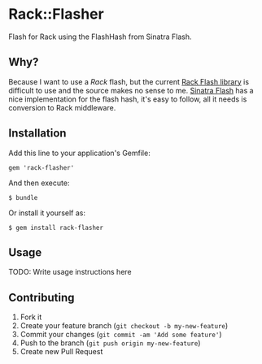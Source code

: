 # Rack::Flasher

Flash for Rack using the FlashHash from Sinatra Flash.

## Why? ##

Because I want to use a _Rack_ flash, but the current [Rack Flash library](https://rubygems.org/gems/rack-flash3) is difficult to use and the source makes no sense to me. [Sinatra Flash](https://rubygems.org/gems/sinatra-flash) has a nice implementation for the flash hash, it's easy to follow, all it needs is conversion to Rack middleware.

## Installation

Add this line to your application's Gemfile:

    gem 'rack-flasher'

And then execute:

    $ bundle

Or install it yourself as:

    $ gem install rack-flasher

## Usage

TODO: Write usage instructions here

## Contributing

1. Fork it
2. Create your feature branch (`git checkout -b my-new-feature`)
3. Commit your changes (`git commit -am 'Add some feature'`)
4. Push to the branch (`git push origin my-new-feature`)
5. Create new Pull Request

